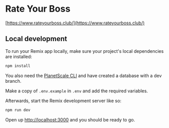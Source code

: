 # Rate Your Boss

[https://www.rateyourboss.club/](https://www.rateyourboss.club/)

## Local development

To run your Remix app locally, make sure your project's local dependencies are installed:

```sh
npm install
```

You also need the [PlanetScale CLI](https://github.com/planetscale/cli) and have created a database with a dev branch.

Make a copy of `.env.example` in `.env` and add the required variables.

Afterwards, start the Remix development server like so:

```sh
npm run dev
```

Open up [http://localhost:3000](http://localhost:3000) and you should be ready to go.
